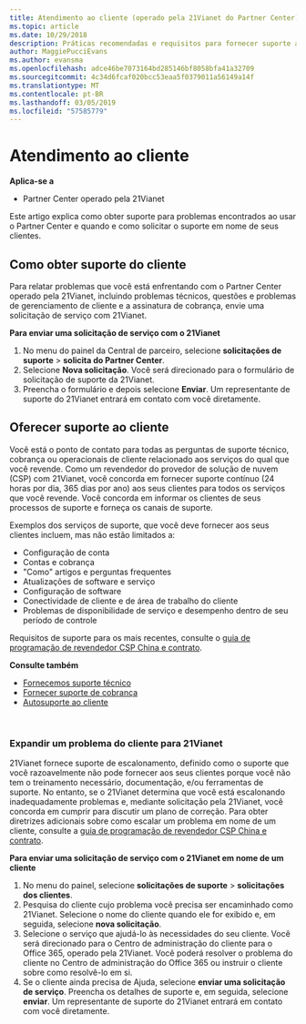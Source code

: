 ```yaml
---
title: Atendimento ao cliente (operado pela 21Vianet do Partner Center)
ms.topic: article
ms.date: 10/29/2018
description: Práticas recomendadas e requisitos para fornecer suporte aos seus clientes.
author: MaggiePucciEvans
ms.author: evansma
ms.openlocfilehash: adce46be7073164bd285146bf8058bfa41a32709
ms.sourcegitcommit: 4c34d6fcaf020bcc53eaa5f0379011a56149a14f
ms.translationtype: MT
ms.contentlocale: pt-BR
ms.lasthandoff: 03/05/2019
ms.locfileid: "57585779"
---
```

# <a name="customer-support"></a>Atendimento ao cliente

**Aplica-se a**

-   Partner Center operado pela 21Vianet

Este artigo explica como obter suporte para problemas encontrados ao usar o Partner Center e quando e como solicitar o suporte em nome de seus clientes. 

## <a name="getting-customer-support"></a>Como obter suporte do cliente

Para relatar problemas que você está enfrentando com o Partner Center operado pela 21Vianet, incluindo problemas técnicos, questões e problemas de gerenciamento de cliente e a assinatura de cobrança, envie uma solicitação de serviço com 21Vianet.

**Para enviar uma solicitação de serviço com o 21Vianet**

1. No menu do painel da Central de parceiro, selecione **solicitações de suporte** &gt; **solicita do Partner Center**.
2. Selecione **Nova solicitação**. Você será direcionado para o formulário de solicitação de suporte da 21Vianet. 
3. Preencha o formulário e depois selecione **Enviar**. Um representante de suporte do 21Vianet entrará em contato com você diretamente.

## <a name="providing-customer-support"></a>Oferecer suporte ao cliente

Você está o ponto de contato para todas as perguntas de suporte técnico, cobrança ou operacionais de cliente relacionado aos serviços do qual que você revende. Como um revendedor do provedor de solução de nuvem (CSP) com 21Vianet, você concorda em fornecer suporte contínuo (24 horas por dia, 365 dias por ano) aos seus clientes para todos os serviços que você revende. Você concorda em informar os clientes de seus processos de suporte e forneça os canais de suporte.  

Exemplos dos serviços de suporte, que você deve fornecer aos seus clientes incluem, mas não estão limitados a:
 
-   Configuração de conta 
-   Contas e cobrança 
-   "Como" artigos e perguntas frequentes 
-   Atualizações de software e serviço 
-   Configuração de software 
-   Conectividade de cliente e de área de trabalho do cliente
-   Problemas de disponibilidade de serviço e desempenho dentro de seu período de controle 

Requisitos de suporte para os mais recentes, consulte o [guia de programação de revendedor CSP China e contrato](csp-program-guide-and-agreements.md).

**Consulte também**

-   [Fornecemos suporte técnico](provide-technical-support.md)
-   [Fornecer suporte de cobrança](provide-billing-support.md)
-   [Autosuporte ao cliente](customer-self-support.md)

 
### <a name="escalate-a-customer-issue-to-21vianet"></a>Expandir um problema do cliente para 21Vianet 

21Vianet fornece suporte de escalonamento, definido como o suporte que você razoavelmente não pode fornecer aos seus clientes porque você não tem o treinamento necessário, documentação, e/ou ferramentas de suporte. No entanto, se o 21Vianet determina que você está escalonando inadequadamente problemas e, mediante solicitação pela 21Vianet, você concorda em cumprir para discutir um plano de correção. Para obter diretrizes adicionais sobre como escalar um problema em nome de um cliente, consulte a [guia de programação de revendedor CSP China e contrato](csp-program-guide-and-agreements.md).

**Para enviar uma solicitação de serviço com o 21Vianet em nome de um cliente**

1. No menu do painel, selecione **solicitações de suporte** &gt; **solicitações dos clientes**.
2. Pesquisa do cliente cujo problema você precisa ser encaminhado como 21Vianet. Selecione o nome do cliente quando ele for exibido e, em seguida, selecione **nova solicitação**.
3. Selecione o serviço que ajudá-lo às necessidades do seu cliente. Você será direcionado para o Centro de administração do cliente para o Office 365, operado pela 21Vianet. Você poderá resolver o problema do cliente no Centro de administração do Office 365 ou instruir o cliente sobre como resolvê-lo em si.
4. Se o cliente ainda precisa de Ajuda, selecione **enviar uma solicitação de serviço**. Preencha os detalhes de suporte e, em seguida, selecione **enviar**. Um representante de suporte do 21Vianet entrará em contato com você diretamente.




 




